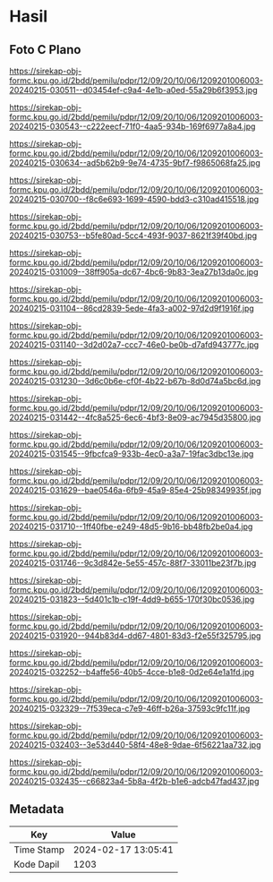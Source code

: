 # Hasil

## Foto C Plano

https://sirekap-obj-formc.kpu.go.id/2bdd/pemilu/pdpr/12/09/20/10/06/1209201006003-20240215-030511--d03454ef-c9a4-4e1b-a0ed-55a29b6f3953.jpg

https://sirekap-obj-formc.kpu.go.id/2bdd/pemilu/pdpr/12/09/20/10/06/1209201006003-20240215-030543--c222eecf-71f0-4aa5-934b-169f6977a8a4.jpg

https://sirekap-obj-formc.kpu.go.id/2bdd/pemilu/pdpr/12/09/20/10/06/1209201006003-20240215-030634--ad5b62b9-9e74-4735-9bf7-f9865068fa25.jpg

https://sirekap-obj-formc.kpu.go.id/2bdd/pemilu/pdpr/12/09/20/10/06/1209201006003-20240215-030700--f8c6e693-1699-4590-bdd3-c310ad415518.jpg

https://sirekap-obj-formc.kpu.go.id/2bdd/pemilu/pdpr/12/09/20/10/06/1209201006003-20240215-030753--b5fe80ad-5cc4-493f-9037-8621f39f40bd.jpg

https://sirekap-obj-formc.kpu.go.id/2bdd/pemilu/pdpr/12/09/20/10/06/1209201006003-20240215-031009--38ff905a-dc67-4bc6-9b83-3ea27b13da0c.jpg

https://sirekap-obj-formc.kpu.go.id/2bdd/pemilu/pdpr/12/09/20/10/06/1209201006003-20240215-031104--86cd2839-5ede-4fa3-a002-97d2d9f1916f.jpg

https://sirekap-obj-formc.kpu.go.id/2bdd/pemilu/pdpr/12/09/20/10/06/1209201006003-20240215-031140--3d2d02a7-ccc7-46e0-be0b-d7afd943777c.jpg

https://sirekap-obj-formc.kpu.go.id/2bdd/pemilu/pdpr/12/09/20/10/06/1209201006003-20240215-031230--3d6c0b6e-cf0f-4b22-b67b-8d0d74a5bc6d.jpg

https://sirekap-obj-formc.kpu.go.id/2bdd/pemilu/pdpr/12/09/20/10/06/1209201006003-20240215-031442--4fc8a525-6ec6-4bf3-8e09-ac7945d35800.jpg

https://sirekap-obj-formc.kpu.go.id/2bdd/pemilu/pdpr/12/09/20/10/06/1209201006003-20240215-031545--9fbcfca9-933b-4ec0-a3a7-19fac3dbc13e.jpg

https://sirekap-obj-formc.kpu.go.id/2bdd/pemilu/pdpr/12/09/20/10/06/1209201006003-20240215-031629--bae0546a-6fb9-45a9-85e4-25b98349935f.jpg

https://sirekap-obj-formc.kpu.go.id/2bdd/pemilu/pdpr/12/09/20/10/06/1209201006003-20240215-031710--1ff40fbe-e249-48d5-9b16-bb48fb2be0a4.jpg

https://sirekap-obj-formc.kpu.go.id/2bdd/pemilu/pdpr/12/09/20/10/06/1209201006003-20240215-031746--9c3d842e-5e55-457c-88f7-33011be23f7b.jpg

https://sirekap-obj-formc.kpu.go.id/2bdd/pemilu/pdpr/12/09/20/10/06/1209201006003-20240215-031823--5d401c1b-c19f-4dd9-b655-170f30bc0536.jpg

https://sirekap-obj-formc.kpu.go.id/2bdd/pemilu/pdpr/12/09/20/10/06/1209201006003-20240215-031920--944b83d4-dd67-4801-83d3-f2e55f325795.jpg

https://sirekap-obj-formc.kpu.go.id/2bdd/pemilu/pdpr/12/09/20/10/06/1209201006003-20240215-032252--b4affe56-40b5-4cce-b1e8-0d2e64e1a1fd.jpg

https://sirekap-obj-formc.kpu.go.id/2bdd/pemilu/pdpr/12/09/20/10/06/1209201006003-20240215-032329--7f539eca-c7e9-46ff-b26a-37593c9fc11f.jpg

https://sirekap-obj-formc.kpu.go.id/2bdd/pemilu/pdpr/12/09/20/10/06/1209201006003-20240215-032403--3e53d440-58f4-48e8-9dae-6f56221aa732.jpg

https://sirekap-obj-formc.kpu.go.id/2bdd/pemilu/pdpr/12/09/20/10/06/1209201006003-20240215-032435--c66823a4-5b8a-4f2b-b1e6-adcb47fad437.jpg


## Metadata

| Key        | Value               |
| ---------- | ------------------- |
| Time Stamp | 2024-02-17 13:05:41 |
| Kode Dapil | 1203                |



